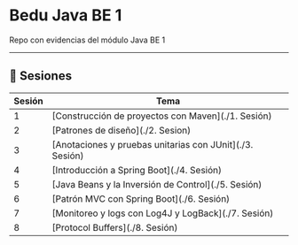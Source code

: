 # Bedu Java BE 1
Repo con evidencias del módulo Java BE 1
***

## :bookmark_tabs: Sesiones 

| Sesión | Tema                                                         |
|--------|--------------------------------------------------------------|
|    1   | [Construcción de proyectos con Maven](./1. Sesión)                |
|    2   | [Patrones de diseño](./2. Sesion)                                 |
|    3   | [Anotaciones y pruebas unitarias con JUnit](./3. Sesión)          |
|    4   | [Introducción a Spring Boot](./4. Sesión)                         |
|    5   | [Java Beans y la Inversión de Control](./5. Sesión)               |
|    6   | [Patrón MVC con Spring Boot](./6. Sesión)                         |
|    7   | [Monitoreo y logs con Log4J y LogBack](./7. Sesión)               |
|    8   | [Protocol Buffers](./8. Sesión)                                   |
